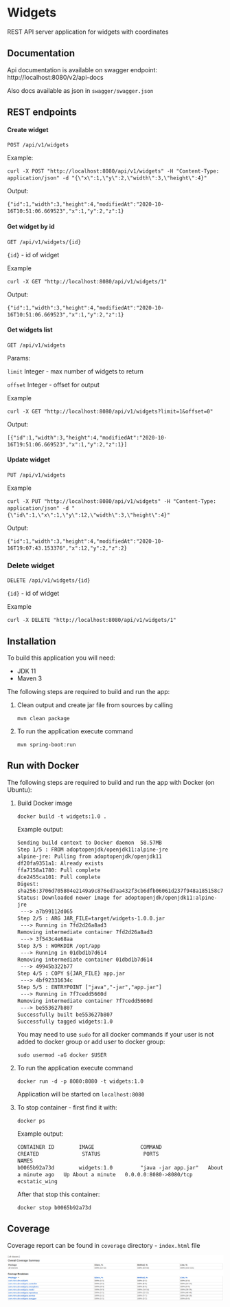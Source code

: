 # Widgets
REST API server application for widgets with coordinates

## Documentation

Api documentation is available on swagger endpoint: http://localhost:8080/v2/api-docs

Also docs available as json in `swagger/swagger.json`  

## REST endpoints

#### Create widget
```
POST /api/v1/widgets
```
Example:
```
curl -X POST "http://localhost:8080/api/v1/widgets" -H "Content-Type: application/json" -d "{\"x\":1,\"y\":2,\"width\":3,\"height\":4}"
```
Output:
```
{"id":1,"width":3,"height":4,"modifiedAt":"2020-10-16T10:51:06.669523","x":1,"y":2,"z":1}
```

#### Get widget by id
```
GET /api/v1/widgets/{id}
```
`{id}` - id of widget

Example
```
curl -X GET "http://localhost:8080/api/v1/widgets/1"
```
Output:
```
{"id":1,"width":3,"height":4,"modifiedAt":"2020-10-16T10:51:06.669523","x":1,"y":2,"z":1}
```

#### Get widgets list
```
GET /api/v1/widgets
```
Params:

`limit` Integer - max number of widgets to return

`offset` Integer - offset for output

Example
```
curl -X GET "http://localhost:8080/api/v1/widgets?limit=1&offset=0"
```
Output:
```
[{"id":1,"width":3,"height":4,"modifiedAt":"2020-10-16T19:51:06.669523","x":1,"y":2,"z":1}]
```

#### Update widget
```
PUT /api/v1/widgets
```
Example
```
curl -X PUT "http://localhost:8080/api/v1/widgets" -H "Content-Type: application/json" -d "{\"id\":1,\"x\":1,\"y\":12,\"width\":3,\"height\":4}"
```
Output:
```
{"id":1,"width":3,"height":4,"modifiedAt":"2020-10-16T19:07:43.153376","x":12,"y":2,"z":2}
```

### Delete widget
```
DELETE /api/v1/widgets/{id}
```
`{id}` - id of widget

Example
```
curl -X DELETE "http://localhost:8080/api/v1/widgets/1"
```

## Installation

To build this application you will need:
* JDK 11
* Maven 3

The following steps are required to build and run the app:
1. Clean output and create jar file from sources by calling
    ```
    mvn clean package
    ```
2. To run the application execute command
   ```
   mvn spring-boot:run
   ```
   
## Run with Docker

The following steps are required to build and run the app with Docker (on Ubuntu):
1. Build Docker image
    ```
    docker build -t widgets:1.0 .
    ```
   Example output:
    ``` 
    Sending build context to Docker daemon  58.57MB
    Step 1/5 : FROM adoptopenjdk/openjdk11:alpine-jre
    alpine-jre: Pulling from adoptopenjdk/openjdk11
    df20fa9351a1: Already exists 
    ffa7158a1780: Pull complete 
    dce2455ca101: Pull complete 
    Digest: sha256:3706d705804e2149a9c876ed7aa432f3cb6dfb06061d237f948a185158c71a4c
    Status: Downloaded newer image for adoptopenjdk/openjdk11:alpine-jre
     ---> a7b99112d065
    Step 2/5 : ARG JAR_FILE=target/widgets-1.0.0.jar
     ---> Running in 7fd2d26a8ad3
    Removing intermediate container 7fd2d26a8ad3
     ---> 3f543c4e68aa
    Step 3/5 : WORKDIR /opt/app
     ---> Running in 01dbd1b7d614
    Removing intermediate container 01dbd1b7d614
     ---> 49945b322b77
    Step 4/5 : COPY ${JAR_FILE} app.jar
     ---> 4bf92331634c
    Step 5/5 : ENTRYPOINT ["java","-jar","app.jar"]
     ---> Running in 7f7cedd5660d
    Removing intermediate container 7f7cedd5660d
     ---> be553627b807
    Successfully built be553627b807
    Successfully tagged widgets:1.0
    ```
   You may need to use `sudo` for all docker commands if your user is not added to docker group or add user to docker group:
   ```
   sudo usermod -aG docker $USER
   ```
   
2. To run the application execute command
   ```
   docker run -d -p 8080:8080 -t widgets:1.0
   ```
   Application will be started on `localhost:8080`
   
3. To stop container - first find it with:
    ```
    docker ps
    ```
   Example output:
   ```
   CONTAINER ID        IMAGE               COMMAND               CREATED              STATUS              PORTS                    NAMES
   b0065b92a73d        widgets:1.0         "java -jar app.jar"   About a minute ago   Up About a minute   0.0.0.0:8080->8080/tcp   ecstatic_wing
   ```
   After that stop this container: 
   ```
   docker stop b0065b92a73d
   ```
  
## Coverage

Coverage report can be found in `coverage` directory - `index.html` file

![Coverage](coverage.png?raw=true "Coverage")
